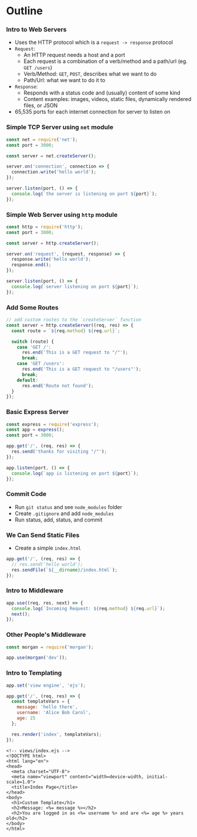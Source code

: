 # Outline

### Intro to Web Servers

- Uses the HTTP protocol which is a `request -> response` protocol
- `Request`:
  - An HTTP request needs a host and a port
  - Each request is a combination of a verb/method and a path/url (eg. `GET /users`)
  - Verb/Method: `GET`, `POST`, describes what we want to do
  - Path/Url: what we want to do it to
- `Response`:
  - Responds with a status code and (usually) content of some kind
  - Content examples: images, videos, static files, dynamically rendered files, or JSON
- 65,535 ports for each internet connection for server to listen on

### Simple TCP Server using `net` module

```js
const net = require('net');
const port = 3000;

const server = net.createServer();

server.on('connection', connection => {
  connection.write('hello world');
});

server.listen(port, () => {
  console.log(`the server is listening on port ${port}`);
});
```

### Simple Web Server using `http` module

```js
const http = require('http');
const port = 3000;

const server = http.createServer();

server.on('request', (request, response) => {
  response.write('hello world');
  response.end();
});

server.listen(port, () => {
  console.log(`server listening on port ${port}`);
});
```

### Add Some Routes

```js
// add custom routes to the `createServer` function
const server = http.createServer((req, res) => {
  const route = `${req.method} ${req.url}`;

  switch (route) {
    case 'GET /':
      res.end('This is a GET request to "/"');
      break;
    case 'GET /users':
      res.end('This is a GET request to "/users"');
      break;
    default:
      res.end('Route not found');
  }
});
```

### Basic Express Server

```js
const express = require('express');
const app = express();
const port = 3000;

app.get('/', (req, res) => {
  res.send('thanks for visiting "/"');
});

app.listen(port, () => {
  console.log(`app is listening on port ${port}`);
});
```

### Commit Code

- Run `git status` and see `node_modules` folder
- Create `.gitignore` and add `node_modules`
- Run status, add, status, and commit

### We Can Send Static Files

- Create a simple `index.html`

```js
app.get('/', (req, res) => {
  // res.send('hello world');
  res.sendFile(`${__dirname}/index.html`);
});
```

### Intro to Middleware

```js
app.use((req, res, next) => {
  console.log(`Incoming Request: ${req.method} ${req.url}`);
  next();
});
```

### Other People's Middleware

```js
const morgan = require('morgan');

app.use(morgan('dev'));
```

### Intro to Templating

```js
app.set('view engine', 'ejs');

app.get('/', (req, res) => {
  const templateVars = {
    message: 'hello there',
    username: 'Alice Bob Carol',
    age: 25
  };

  res.render('index', templateVars);
});
```

```ejs
<!-- views/index.ejs -->
<!DOCTYPE html>
<html lang="en">
<head>
  <meta charset="UTF-8">
  <meta name="viewport" content="width=device-width, initial-scale=1.0">
  <title>Index Page</title>
</head>
<body>
  <h1>Custom Template</h1>
  <h2>Message: <%= message %></h2>
  <h2>You are logged in as <%= username %> and are <%= age %> years old</h2>
</body>
</html>
```
